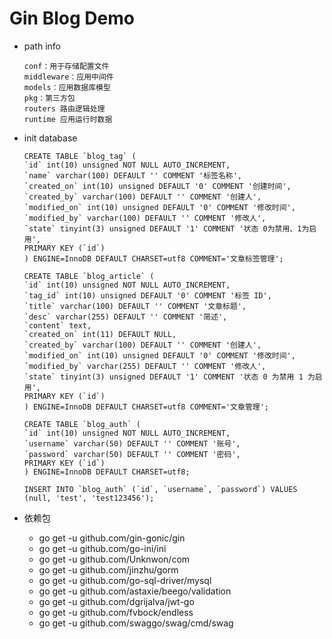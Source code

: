 # Gin Blog Demo

- path info

  ```
  conf：用于存储配置文件
  middleware：应用中间件
  models：应用数据库模型
  pkg：第三方包
  routers 路由逻辑处理
  runtime 应用运行时数据
  ```

- init database

  ```
  CREATE TABLE `blog_tag` (
  `id` int(10) unsigned NOT NULL AUTO_INCREMENT,
  `name` varchar(100) DEFAULT '' COMMENT '标签名称',
  `created_on` int(10) unsigned DEFAULT '0' COMMENT '创建时间',
  `created_by` varchar(100) DEFAULT '' COMMENT '创建人',
  `modified_on` int(10) unsigned DEFAULT '0' COMMENT '修改时间',
  `modified_by` varchar(100) DEFAULT '' COMMENT '修改人',
  `state` tinyint(3) unsigned DEFAULT '1' COMMENT '状态 0为禁用、1为启用',
  PRIMARY KEY (`id`)
  ) ENGINE=InnoDB DEFAULT CHARSET=utf8 COMMENT='文章标签管理';

  CREATE TABLE `blog_article` (
  `id` int(10) unsigned NOT NULL AUTO_INCREMENT,
  `tag_id` int(10) unsigned DEFAULT '0' COMMENT '标签 ID',
  `title` varchar(100) DEFAULT '' COMMENT '文章标题',
  `desc` varchar(255) DEFAULT '' COMMENT '简述',
  `content` text,
  `created_on` int(11) DEFAULT NULL,
  `created_by` varchar(100) DEFAULT '' COMMENT '创建人',
  `modified_on` int(10) unsigned DEFAULT '0' COMMENT '修改时间',
  `modified_by` varchar(255) DEFAULT '' COMMENT '修改人',
  `state` tinyint(3) unsigned DEFAULT '1' COMMENT '状态 0 为禁用 1 为启用',
  PRIMARY KEY (`id`)
  ) ENGINE=InnoDB DEFAULT CHARSET=utf8 COMMENT='文章管理';

  CREATE TABLE `blog_auth` (
  `id` int(10) unsigned NOT NULL AUTO_INCREMENT,
  `username` varchar(50) DEFAULT '' COMMENT '账号',
  `password` varchar(50) DEFAULT '' COMMENT '密码',
  PRIMARY KEY (`id`)
  ) ENGINE=InnoDB DEFAULT CHARSET=utf8;

  INSERT INTO `blog_auth` (`id`, `username`, `password`) VALUES (null, 'test', 'test123456');

  ```

- 依赖包

  - go get -u github.com/gin-gonic/gin
  - go get -u github.com/go-ini/ini
  - go get -u github.com/Unknwon/com
  - go get -u github.com/jinzhu/gorm
  - go get -u github.com/go-sql-driver/mysql
  - go get -u github.com/astaxie/beego/validation
  - go get -u github.com/dgrijalva/jwt-go
  - go get -u github.com/fvbock/endless
  - go get -u github.com/swaggo/swag/cmd/swag